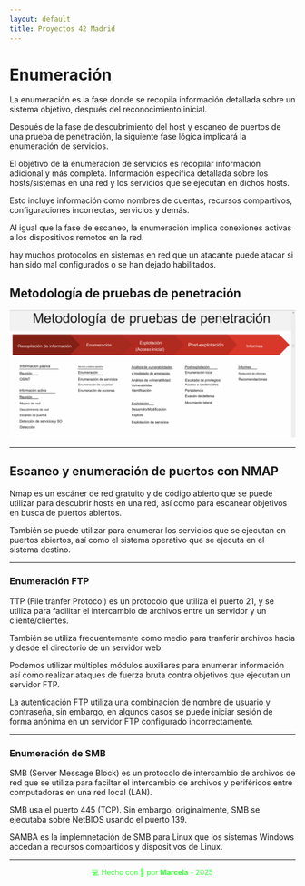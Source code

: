 ```yaml
---
layout: default
title: Proyectos 42 Madrid
---
```


# Enumeración

La enumeración es la fase donde se recopila información detallada sobre un sistema objetivo, después del reconocimiento inicial. 

Después de la fase de descubrimiento del host y escaneo de puertos de una prueba de penetración, la siguiente fase lógica implicará la enumeración de servicios.

El objetivo de la enumeración de servicios es recopilar información adicional y más completa. Información específica detallada sobre los hosts/sistemas en una red y los servicios que se ejecutan en dichos hosts.

Esto incluye información como nombres de cuentas, recursos compartivos, configuraciones incorrectas, servicios y demás.

Al igual que la fase de escaneo, la enumeración implica conexiones activas a los dispositivos remotos en la red.

hay muchos protocolos en sistemas en red que un atacante puede atacar si han sido mal configurados o se han dejado habilitados. 

## Metodología de pruebas de penetración

![metodologia](../assets/img/metologia_pruebas.png)

---

## Escaneo y enumeración de puertos con NMAP


Nmap es un escáner de red gratuito y de código abierto que se puede utilizar para descubrir hosts en una red, así como para escanear objetivos en busca de puertos abiertos.

También se puede utilizar para enumerar los servicios que se ejecutan en puertos abiertos, así como el sistema operativo que se ejecuta en el sistema destino.

---

### Enumeración FTP

TTP (File tranfer Protocol) es un protocolo que utiliza el puerto 21, y se utiliza para facilitar el intercambio de archivos entre un servidor y un cliente/clientes.

También se utiliza frecuentemente como medio para tranferir archivos hacia y desde el directorio de un servidor web.

Podemos utilizar múltiples módulos auxiliares para enumerar información así como realizar ataques de fuerza bruta contra objetivos que ejecutan un servidor FTP.

La autenticación FTP utiliza una combinación de nombre de usuario y contraseña, sin embargo, en algunos casos se puede iniciar sesión de forma anónima en un servidor FTP configurado incorrectamente.

---

### Enumeración de SMB

SMB (Server Message Block) es un protocolo de intercambio de archivos de red que se utiliza para faciltar el intercambio de archivos y periféricos entre computadoras en una red local (LAN).

SMB usa el puerto 445 (TCP). Sin embargo, originalmente, SMB se ejecutaba sobre NetBIOS usando el puerto 139.

SAMBA es la implemnetación de SMB para Linux que los sistemas Windows accedan a recursos compartidos y dispositivos de Linux.

---









<div style="text-align:center; font-size: 0.9em; margint-top: 40px; color: #33ff33;">
    💻 Hecho con 💚 por <strong>Marcela</strong> - 2025
</div>

